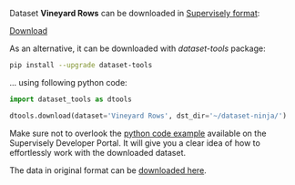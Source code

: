 Dataset **Vineyard Rows** can be downloaded in [Supervisely format](https://developer.supervisely.com/api-references/supervisely-annotation-json-format):

 [Download](https://assets.supervisely.com/supervisely-supervisely-assets-public/teams_storage/s/m/su/5hPH3Mwty8WP5p4QI82tlWpKGEACk7LEeBtqrHcxZkwlqsNXSGzFjBcPgf6F55f0befBdlJDvfYTSA9EVPYJruhLlitsJQhGEgy24VAnzm9yrf0Gvmc53iTv2MK6.tar)

As an alternative, it can be downloaded with *dataset-tools* package:
``` bash
pip install --upgrade dataset-tools
```

... using following python code:
``` python
import dataset_tools as dtools

dtools.download(dataset='Vineyard Rows', dst_dir='~/dataset-ninja/')
```
Make sure not to overlook the [python code example](https://developer.supervisely.com/getting-started/python-sdk-tutorials/iterate-over-a-local-project) available on the Supervisely Developer Portal. It will give you a clear idea of how to effortlessly work with the downloaded dataset.

The data in original format can be [downloaded here](https://zenodo.org/api/records/4601472/files-archive).
